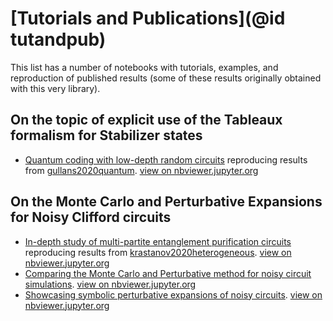 # [Tutorials and Publications](@id tutandpub)

This list has a number of notebooks with tutorials, examples, and reproduction of published results (some of these results originally obtained with this very library).

## On the topic of explicit use of the Tableaux formalism for Stabilizer states 

- [Quantum coding with low-depth random circuits](https://github.com/QuantumSavory/QuantumClifford.jl/blob/master/docs/src/notebooks/Stabilizer_Codes_Based_on_Random_Circuits.ipynb) reproducing results from [gullans2020quantum](@cite). [view on nbviewer.jupyter.org](https://nbviewer.jupyter.org/github/QuantumSavory/QuantumClifford.jl/blob/master/docs/src/notebooks/Stabilizer_Codes_Based_on_Random_Circuits.ipynb)


## On the Monte Carlo and Perturbative Expansions for **Noisy** Clifford circuits

- [In-depth study of multi-partite entanglement purification circuits](https://github.com/QuantumSavory/QuantumClifford.jl/blob/master/docs/src/notebooks/Noisy_Circuits_Tutorial_with_Purification_Circuits.ipynb) reproducing results from [krastanov2020heterogeneous](@cite). [view on nbviewer.jupyter.org](https://nbviewer.jupyter.org/github/QuantumSavory/QuantumClifford.jl/blob/master/docs/src/notebooks/Noisy_Circuits_Tutorial_with_Purification_Circuits.ipynb)
- [Comparing the Monte Carlo and Perturbative method for noisy circuit simulations](https://github.com/QuantumSavory/QuantumClifford.jl/blob/master/docs/src/notebooks/Perturbative_Expansions_vs_Monte_Carlo_Simulations.ipynb). [view on nbviewer.jupyter.org](https://nbviewer.jupyter.org/github/QuantumSavory/QuantumClifford.jl/blob/master/docs/src/notebooks/Perturbative_Expansions_vs_Monte_Carlo_Simulations.ipynb)
- [Showcasing symbolic perturbative expansions of noisy circuits](https://github.com/QuantumSavory/QuantumClifford.jl/blob/master/docs/src/notebooks/Symbolic_Perturbative_Expansions.ipynb). [view on nbviewer.jupyter.org](https://nbviewer.jupyter.org/github/QuantumSavory/QuantumClifford.jl/blob/master/docs/src/notebooks/Symbolic_Perturbative_Expansions.ipynb)
